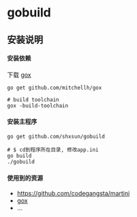 # gobuild

## 安装说明
#### 安装依赖

下载 [gox](https://github.com/mitchellh/gox) 

	go get github.com/mitchellh/gox
	
	# build toolchain
	gox -build-toolchain

#### 安装主程序
	go get github.com/shxsun/gobuild
	
	# $ cd到程序所在目录, 修改app.ini
	go build
	./gobuild
	
	
#### 使用到的资源
* <https://github.com/codegangsta/martini>
* [gox](https://github.com/mitchellh/gox) 
* ...
